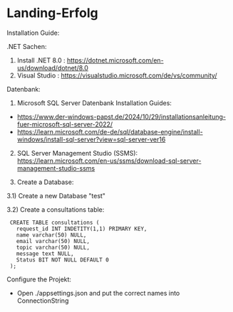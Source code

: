 # Landing-Erfolg

Installation Guide:

.NET Sachen:
1. Install .NET 8.0 : https://dotnet.microsoft.com/en-us/download/dotnet/8.0
2. Visual Studio : https://visualstudio.microsoft.com/de/vs/community/

Datenbank:

1. Microsoft SQL Server Datenbank Installation Guides:
  - https://www.der-windows-papst.de/2024/10/29/installationsanleitung-fuer-microsoft-sql-server-2022/
  - https://learn.microsoft.com/de-de/sql/database-engine/install-windows/install-sql-server?view=sql-server-ver16 
2. SQL Server Management Studio (SSMS): https://learn.microsoft.com/en-us/ssms/download-sql-server-management-studio-ssms

3. Create a Database:

  3.1) Create a new Database "test"

  3.2) Create a consultations table:
   
     CREATE TABLE consultations (
       request_id INT INDETITY(1,1) PRIMARY KEY,
       name varchar(50) NULL,
       email varchar(50) NULL,
       topic varchar(50) NULL,
       message text NULL,
       Status BIT NOT NULL DEFAULT 0  
     );

Configure the Projekt:
  - Open ./appsettings.json and put the correct names into ConnectionString 
